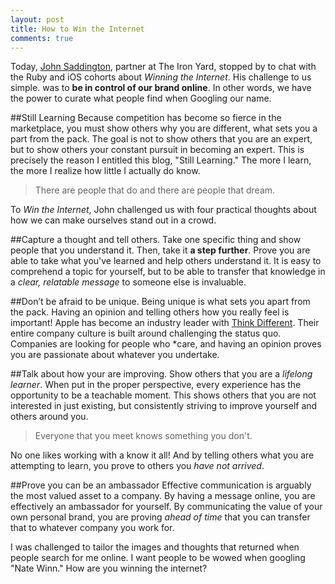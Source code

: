 ```yaml
---
layout: post
title: How to Win the Internet
comments: true
---
```


Today, [John Saddington](https://twitter.com/saddington), partner at The Iron Yard, stopped by to chat with the Ruby and iOS cohorts about *Winning the Internet*. His challenge to us simple. was to **be in control of our brand online**. In other words, we have the power to curate what people find when Googling our name. 

##Still Learning
Because competition has become so fierce in the marketplace, you must show others why you are different, what sets you a part from the pack. The goal is not to show others that you are an expert, but to show others your constant pursuit in becoming an expert. This is precisely the reason I entitled this blog, "Still Learning." The more I learn, the more I realize how little I actually do know.

>There are people that do and there are people that dream.

To *Win the Internet*, John challenged us with four practical thoughts about how we can make ourselves stand out in a crowd.

##Capture a thought and tell others.
Take one specific thing and show people that you understand it. Then, take it **a step further**. Prove you are able to take what you've learned and help others understand it. It is easy to comprehend a topic for yourself, but to be able to transfer that knowledge in a *clear, relatable message* to someone else is invaluable.

##Don’t be afraid to be unique.
Being unique is what sets you apart from the pack. Having an opinion and telling others how you really feel is important! Apple has become an industry leader with [Think Different](http://www.thecrazyones.it/spot-en.html). Their entire company culture is built around challenging the status quo. Companies are looking for people who *care, and having an opinion proves you are passionate about whatever you undertake.

##Talk about how your are improving.
Show others that you are a *lifelong learner*. When put in the proper perspective, every experience has the opportunity to be a teachable moment. This shows others that you are not interested in just existing, but consistently striving to improve yourself and others around you. 

>Everyone that you meet knows something you don't.

No one likes working with a know it all! And by telling others what you are attempting to learn, you prove to others you *have not arrived*.

##Prove you can be an ambassador
Effective communication is arguably the most valued asset to a company. By having a message online, you are effectively an ambassador for yourself. By communicating the value of your own personal brand, you are proving *ahead of time* that you can transfer that to whatever company you work for.

I was challenged to tailor the images and thoughts that returned when people search for me online. I want people to be wowed when googling "Nate Winn." How are you winning the internet?